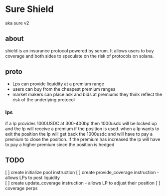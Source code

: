 # Sure Shield

aka sure v2

## about

shield is an insurance protocol powered by serum. It allows users to buy coverage and both sides to speculate on the risk of protocols on solana.

## proto

- Lps can provide liquidity at a premium range
- users can buy from the cheapest premium ranges
- market makers can place ask and bids at premiums they think reflect the risk of the underlying protocol

### lps

if a lp provides 1000USDC at 300-400bp then 1000usdc will be locked up and the lp will receive a premium if the position is used. when a lp wants to exit the position the lp will get back the 1000usdc and will have to pay a premium to close the position.
if the premium has increased the lp will have to pay a higher premium since the position is hedged

## TODO

[ ] create initialize pool instruction
[ ] create provide_coverage instruction - allows LPs to post liquidity  
[ ] create update_coverage instruction - allows LP to adjust their position
[ ] coverage perps
